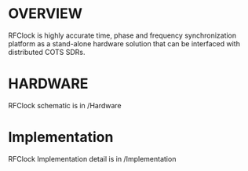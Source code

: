 # OVERVIEW

RFClock is highly accurate time, phase and frequency synchronization platform as a stand-alone hardware solution that can be interfaced with distributed COTS SDRs.

# HARDWARE

RFClock schematic is in /Hardware

# Implementation

RFClock Implementation detail is in /Implementation
